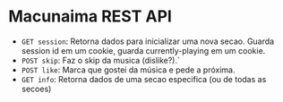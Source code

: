 # Macunaima REST API

* `GET session`: Retorna dados para inicializar uma nova secao. Guarda session
  id em um cookie, guarda currently-playing em um cookie.
* `POST skip`: Faz o skip da musica (dislike?).`
* `POST like`: Marca que gostei da música e pede a próxima.
* `GET info`: Retorna dados de uma secao especifica (ou de todas as secoes)
